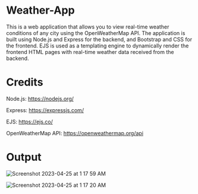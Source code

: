 # Weather-App
This is a web application that allows you to view real-time weather conditions of any city using the OpenWeatherMap API. The application is built using Node.js and Express for the backend, and Bootstrap and CSS for the frontend. EJS is used as a templating engine to dynamically render the frontend HTML pages with real-time weather data received from the backend.

# Credits

Node.js: https://nodejs.org/

Express: https://expressjs.com/

EJS: https://ejs.co/

OpenWeatherMap API: https://openweathermap.org/api

# Output

![Screenshot 2023-04-25 at 1 17 59 AM](https://user-images.githubusercontent.com/80082945/234100577-876fe325-371c-4866-a382-20b52b24dd3e.png)


![Screenshot 2023-04-25 at 1 17 20 AM](https://user-images.githubusercontent.com/80082945/234100400-b1a22c80-21d5-4de4-9a3b-59cf0315ef16.png)
